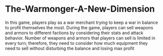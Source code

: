 # The-Warmonger-A-New-Dimension
In this game, players play as a war merchant trying to keep a war in balance to profit themselves the most. During the game, players can sell weapons and armors to different factions by considering their stats and attack behavior. Number of weapons and armors that players can sell is limited in every turn; therefore, they need to consider how much equipment they need to sell without disturbing the balance and losing max profit
